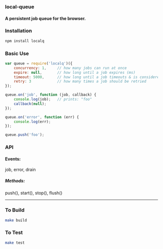 ### local-queue
#### A persistent job queue for the browser.

### Installation
```bash
npm install localq
```

### Basic Use
```js
var queue = require('localq')({
    concurrency: 1,     // how many jobs can run at once
    expire: null,       // how long until a job expires (ms)
    timeout: 5000,      // how long until a job timeouts & is considered "failed" (ms)
    retry: 3            // how many times a job should be retried
});

queue.on('job', function (job, callback) {
    console.log(job);   // prints: "foo"
    callback(null);
});

queue.on('error', function (err) {
    console.log(err);
});
```

```js
queue.push('foo');
```

### API
#### Events: 
job, error, drain

##### Methods: 
push(), start(), stop(), flush()

---

### To Build
```bash
make build
```

### To Test
```bash
make test
```
